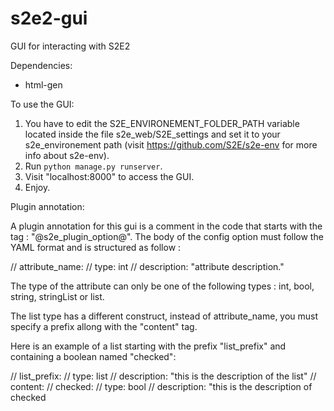# s2e2-gui
GUI for interacting with S2E2

Dependencies: 
- html-gen


To use the GUI:
 
1.  You have to edit the S2E_ENVIRONEMENT_FOLDER_PATH variable located inside the file s2e_web/S2E_settings 
	and set it to your s2e_environement path (visit https://github.com/S2E/s2e-env for more info about s2e-env).
2.	Run `python manage.py runserver`.
3.	Visit "localhost:8000" to access the GUI.
4. 	Enjoy.


Plugin annotation:

A plugin annotation for this gui is a comment in the code that starts with the tag : "@s2e_plugin_option@".
The body of the config option must follow the YAML format and is structured as follow : 

// attribute_name:
//   type: int
//   description: "attribute description."

The type of the attribute can only be one of the following types : int, bool, string, stringList or list.

The list type has a different construct, instead of attribute_name, you must specify a prefix allong with the "content" tag.

Here is an example of a list starting with the prefix "list_prefix" and containing a boolean named "checked":

// list_prefix:
//   type: list
//   description: "this is the description of the list"
//   content: 
//     checked:
//       type: bool
//       description: "this is the description of checked
